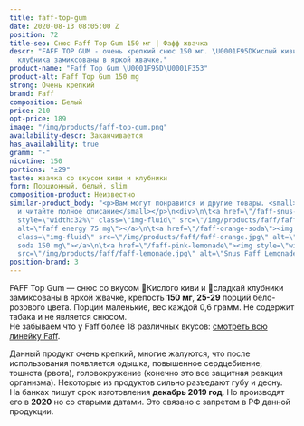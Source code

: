 ```yaml
---
title: faff-top-gum
date: 2020-08-13 08:05:00 Z
position: 72
title-seo: Снюс Faff Top Gum 150 мг | Фафф жвачка
descr: "FAFF TOP GUM - очень крепкий снюс 150 мг. \U0001F95DКислый киви и \U0001F353сладкая
  клубника замиксованы в яркой жвачке."
product-name: "Faff Top Gum \U0001F95D\U0001F353"
product-alt: Faff Top Gum 150 mg
strong: Очень крепкий
brand: Faff
composition: Белый
price: 210
opt-price: 189
image: "/img/products/faff-top-gum.png"
availability-descr: Заканчивается
has_availability: true
gramm: "-"
nicotine: 150
portions: "±29"
taste: жвачка со вкусом киви и клубники
form: Порционный, белый, slim
composition-product: Неизвестно
similar-product_body: "<p>Вам могут понравится и другие товары. <small>Жмите на картинки
  и читайте полное описание</small></p>\n<div>\n\t<a href=\"/faff-snus-energy\"><img
  style=\"width:32%\" class=\"img-fluid\" src=\"/img/products/faff/faff-redbull.jpg\"
  alt=\"faff energy 75 mg\"></a>\n\t<a href=\"/faff-orange-soda\"><img style=\"width:32%\"
  class=\"img-fluid\" src=\"/img/products/faff/faff-orange.jpg\" alt=\"faff orange
  soda 150 mg\"></a>\n\t<a href=\"/faff-pink-lemonade\"><img style=\"width:32%\" class=\"img-fluid\"
  src=\"/img/products/faff/faff-lemonade.jpg\" alt=\"Snus Faff Lemonade 150 mg\"></a>\n</div>"
position-brand: 3
---
```


FAFF Top Gum — снюс со вкусом 🥝Кислого киви и 🍓сладкай клубники замиксованы в яркой жвачке, крепость **150 мг**, **25-29** порций бело-розового цвета. Порции маленькие, вес каждой 0,6 грамм. Не содержит табака и не является снюсом.<br>
Не забываем что у Faff более 18 различных вкусов: [смотреть всю линейку Faff](/faff).

Данный продукт очень крепкий, многие жалуются, что после использования появляется одышка, повышенное сердцебиение, тошнота (рвота), головокружение (конечно это все защитная реакция организма). Некоторые из продуктов сильно разъедают губу и десну.
На банках пишут срок изготовления **декабрь 2019 год**. Но производят его в **2020** но со старыми датами. Это связано с запретом в РФ данной продукции.
